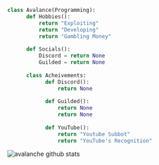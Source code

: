 ```py 
class Avalance(Programming):
      def Hobbies():
          return "Exploiting"
          return "Developing"
          return "Gambling Money"
          
      def Socials():
          Discord = return None
          Guilded = return None
      
      class Acheivements:
            def Discord():
                return None
                
            def Guilded():
                return None
                return None
            
            def YouTube():
                return "Youtube Subbot"
                return "YouTube's Recognition"
```
![avalanche github stats](https://github-readme-stats.vercel.app/api?username=object02x&show_icons=true&theme=dracula)
